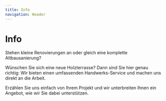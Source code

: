 ```yaml
---
title: Info
navigation: Header
---
```


# Info
Stehen kleine Renovierungen an oder gleich eine komplette Altbausanierung?

Wünschen Sie sich eine neue Holzterrasse? Dann sind Sie hier genau richtig: Wir bieten einen umfassenden Handwerks-Service und machen uns direkt an die Arbeit.


Erzählen Sie uns einfach von Ihrem Projekt und wir unterbreiten Ihnen ein Angebot, wie wir Sie dabei unterstützen.
